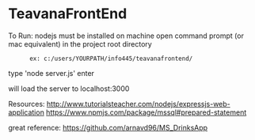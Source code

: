 # TeavanaFrontEnd
To Run:
nodejs must be installed on machine
open command prompt (or mac equivalent) in the project root directory

          ex: c:/users/YOURPATH/info445/teavanafrontend/

type 'node server.js'
enter

will load the server to localhost:3000

Resources: 
http://www.tutorialsteacher.com/nodejs/expressjs-web-application
https://www.npmjs.com/package/mssql#prepared-statement

great reference:  https://github.com/arnavd96/MS_DrinksApp
